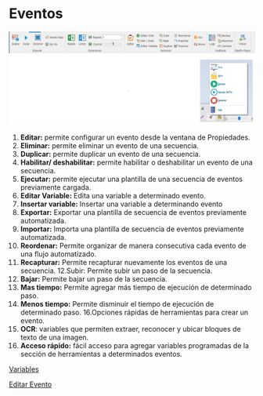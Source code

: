 # Eventos

![Eventos%205d29520e0dde463b9c862859619cca22/3954b8ed-42e5-48ad-9eec-07b3307b275a.jpg](Ejecutar/Untitled.png)

1. **Editar:** permite configurar un evento desde la ventana de Propiedades.
2. **Eliminar:** permite eliminar un evento de una secuencia.
3. **Duplicar:** permite duplicar un evento de una secuencia.
4. **Habilitar/ deshabilitar:** permite habilitar o deshabilitar un evento de una secuencia.
5. **Ejecutar:** permite ejecutar una plantilla de una secuencia de eventos previamente cargada.
6. **Editar Variable:** Edita una variable a determinado evento.
7. **Insertar variable:** Insertar una variable a determinando evento
8. **Exportar:** Exportar una plantilla de secuencia de eventos previamente automatizada.
9. **Importar:** Importa una plantilla de secuencia de eventos previamente automatizada.
10. **Reordenar:** Permite organizar de manera consecutiva cada evento de una flujo automatizado.
11. **Recapturar:** Permite recapturar nuevamente los eventos de una secuencia. 12.Subir: Permite subir un paso de la secuencia.
12. **Bajar:** Permite bajar un paso de la secuencia.
13. **Mas tiempo:** Permite agregar más tiempo de ejecución de determinado paso.
14. **Menos tiempo:** Permite disminuir el tiempo de ejecución de determinado paso. 16.Opciones rápidas de herramientas para crear un evento.
15. **OCR**: variables que permiten extraer, reconocer y ubicar bloques de texto de una imagen.
16. **Acceso rápido:** fácil acceso para agregar variables programadas de la sección de herramientas a determinados eventos.

[Variables](Eventos/Variables.md)

[Editar Evento](Eventos/Editar-Evento.md)

